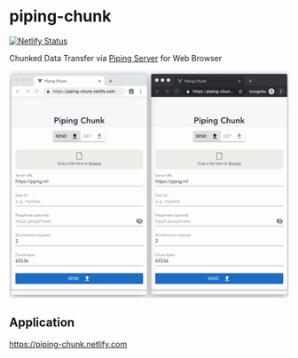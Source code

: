 # piping-chunk
[![Netlify Status](https://api.netlify.com/api/v1/badges/3d32ead9-f6e4-4f4e-978d-b675288e202a/deploy-status)](https://app.netlify.com/sites/piping-chunk/deploys)

Chunked Data Transfer via [Piping Server](https://github.com/nwtgck/piping-server) for Web Browser

![Piping Chunk Demo](doc_assets/piping-chunk-demo.gif)

## Application
<https://piping-chunk.netlify.com>
